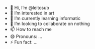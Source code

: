 - 👋 Hi, I’m @leitosub
- 👀 I’m interested in art
- 🌱 I’m currently learning informatic
- 💞️ I’m looking to collaborate on nothing
- 📫 How to reach me 
- 😄 Pronouns: ...
- ⚡ Fun fact: ...

<!---
leitosub/leitosub is a ✨ special ✨ repository because its `README.md` (this file) appears on your GitHub profile.
You can click the Preview link to take a look at your changes.
--->
